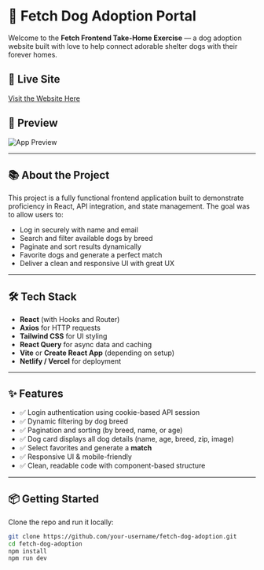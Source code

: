 # 🐶 Fetch Dog Adoption Portal

Welcome to the **Fetch Frontend Take-Home Exercise** — a dog adoption website built with love to help connect adorable shelter dogs with their forever homes.

## 🚀 Live Site
[Visit the Website Here](https://your-deployment-link.com)

## 📸 Preview
![App Preview](./screenshot.png)

---

## 📚 About the Project

This project is a fully functional frontend application built to demonstrate proficiency in React, API integration, and state management. The goal was to allow users to:

- Log in securely with name and email
- Search and filter available dogs by breed
- Paginate and sort results dynamically
- Favorite dogs and generate a perfect match
- Deliver a clean and responsive UI with great UX

---

## 🛠️ Tech Stack

- **React** (with Hooks and Router)
- **Axios** for HTTP requests
- **Tailwind CSS** for UI styling
- **React Query** for async data and caching
- **Vite** or **Create React App** (depending on setup)
- **Netlify / Vercel** for deployment

---

## ✨ Features

- ✅ Login authentication using cookie-based API session
- ✅ Dynamic filtering by dog breed
- ✅ Pagination and sorting (by breed, name, or age)
- ✅ Dog card displays all dog details (name, age, breed, zip, image)
- ✅ Select favorites and generate a **match**
- ✅ Responsive UI & mobile-friendly
- ✅ Clean, readable code with component-based structure

---

## 📦 Getting Started

Clone the repo and run it locally:

```bash
git clone https://github.com/your-username/fetch-dog-adoption.git
cd fetch-dog-adoption
npm install
npm run dev
